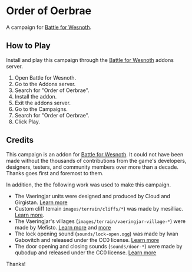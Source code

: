 # Order of Oerbrae

A campaign for [Battle for Wesnoth](https://wesnoth.org).

## How to Play

Install and play this campaign through the [Battle for Wesnoth](https://wesnoth.org) addons server.

1. Open Battle for Wesnoth.
2. Go to the Addons server.
3. Search for "Order of Oerbrae".
4. Install the addon.
5. Exit the addons server.
6. Go to the Campaigns.
7. Search for "Order of Oerbrae".
8. Click Play.

## Credits

This campaign is an addon for [Battle for Wesnoth](https://wesnoth.org). It could not have been made without the thousands of contributions from the game's developers, designers, testers, and community members over more than a decade. Thanks goes first and foremost to them.

In addition, the the following work was used to make this campaign.

- The Vaeringjar units were designed and produced by Cloud and Girgistan. [Learn more](https://forums.wesnoth.org/viewtopic.php?t=25174)
- Custom cliff terrain `images/terrain/cliffs/*`) was made by mesilliac. [Learn more](https://forums.wesnoth.org/viewtopic.php?t=20352).
- The Vaeringjar's villages (`images/terrain/vaeringjar-village-*`) were made by Mefisto. [Learn more](https://forums.wesnoth.org/viewtopic.php?p=521108#p521108) and [more](https://forums.wesnoth.org/viewtopic.php?p=521107#p521107)
- The lock opening sound (`sounds/lock-open.ogg`) was made by Iwan Gabovitch and released under the CC0 license. [Learn more](https://opengameart.org/content/door-open-door-close)
- The door opening and closing sounds (`sounds/door-*`) were made by qubodup and released under the CC0 license. [Learn more](https://opengameart.org/content/door-open-door-close-set)

Thanks!